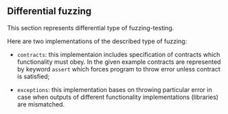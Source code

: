 ## Differential fuzzing

This section represents differential type of fuzzing-testing.

Here are two implementations of the described type of fuzzing:

- `contracts`: this implementaion includes specification of contracts which functionality must obey. In the given example contracts are represented by keyword `assert` which forces program to throw error unless contract is satisfied;

- `exceptions`: this implementation bases on throwing particular error in case when outputs of different functionality implementations (libraries) are mismatched.

